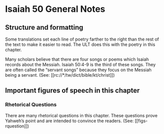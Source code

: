 # Isaiah 50 General Notes
## Structure and formatting

Some translations set each line of poetry farther to the right than the rest of the text to make it easier to read. The ULT does this with the poetry in this chapter.

Many scholars believe that there are four songs or poems which Isaiah records about the Messiah. Isaiah 50:4-9 is the third of these songs. They are often called the “servant songs” because they focus on the Messiah being a servant. (See: [[rc://*/tw/dict/bible/kt/christ]])

## Important figures of speech in this chapter

### Rhetorical Questions
There are many rhetorical questions in this chapter. These questions prove Yahweh’s point and are intended to convince the readers. (See: [[figs-rquestion]])